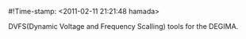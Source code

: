 #!Time-stamp: <2011-02-11 21:21:48 hamada>

DVFS(Dynamic Voltage and Frequency Scalling) tools for the DEGIMA.

